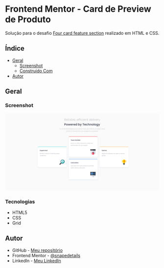 # Frontend Mentor - Card de Preview de Produto

Solução para o desafio [Four card feature section](https://www.frontendmentor.io/challenges/four-card-feature-section-weK1eFYK/hub) realizado em HTML e CSS.

## Índice

- [Geral](#geral)
  - [Screenshot](#screenshot)
  - [Construido Com](#tecnologias)
- [Autor](#author)

## Geral

### Screenshot

![](./screenshot.png)

### Tecnologias

- HTML5
- CSS
- Grid

## Autor

- GitHub - [Meu repositório](https://github.com/snapedetails)
- Frontend Mentor - [@snapedetails](https://www.frontendmentor.io/profile/snapedetails)
- LinkedIn - [Meu LinkedIn](https://www.linkedin.com/in/enzo-araujo-856256252/)
